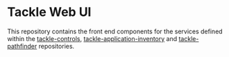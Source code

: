 # Tackle Web UI

This repository contains the front end components for the services defined within the [tackle-controls](https://github.com/konveyor/tackle-controls), [tackle-application-inventory](https://github.com/konveyor/tackle-application-inventory) and [tackle-pathfinder](https://github.com/konveyor/tackle-pathfinder) repositories. 
